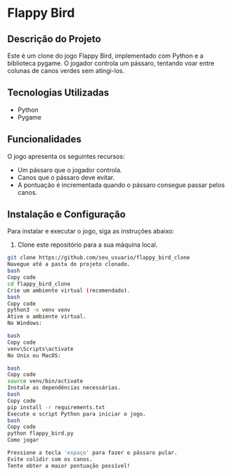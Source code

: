 # Flappy Bird

## Descrição do Projeto

Este é um clone do jogo Flappy Bird, implementado com Python e a biblioteca pygame. O jogador controla um pássaro, tentando voar entre colunas de canos verdes sem atingi-los.

## Tecnologias Utilizadas

- Python
- Pygame

## Funcionalidades

O jogo apresenta os seguintes recursos:

- Um pássaro que o jogador controla.
- Canos que o pássaro deve evitar.
- A pontuação é incrementada quando o pássaro consegue passar pelos canos.

## Instalação e Configuração

Para instalar e executar o jogo, siga as instruções abaixo:

1. Clone este repositório para a sua máquina local.

```bash
git clone https://github.com/seu_usuario/flappy_bird_clone
Navegue até a pasta do projeto clonado.
bash
Copy code
cd flappy_bird_clone
Crie um ambiente virtual (recomendado).
bash
Copy code
python3 -m venv venv
Ative o ambiente virtual.
No Windows:

bash
Copy code
venv\Scripts\activate
No Unix ou MacOS:

bash
Copy code
source venv/bin/activate
Instale as dependências necessárias.
bash
Copy code
pip install -r requirements.txt
Execute o script Python para iniciar o jogo.
bash
Copy code
python flappy_bird.py
Como jogar

Pressione a tecla 'espaço' para fazer o pássaro pular.
Evite colidir com os canos.
Tente obter a maior pontuação possível!
